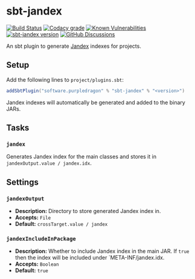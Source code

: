 # sbt-jandex

[![Build Status](https://img.shields.io/github/actions/workflow/status/stringbean/sbt-jandex/ci.yml?branch=main)](https://github.com/stringbean/sbt-jandex/actions/workflows/ci.yml)
[![Codacy grade](https://img.shields.io/codacy/grade/aad472c1c869488e977a198e97253d8e?label=codacy)](https://app.codacy.com/gh/stringbean/sbt-jandex)
[![Known Vulnerabilities](https://snyk.io/test/github/stringbean/sbt-jandex/badge.svg?targetFile=build.sbt)](https://snyk.io/test/github/stringbean/sbt-jandex?targetFile=build.sbt)
[![sbt-jandex version](https://index.scala-lang.org/stringbean/sbt-jandex/sbt-jandex/latest.svg)](https://index.scala-lang.org/stringbean/sbt-jandex/sbt-jandex)
[![GitHub Discussions](https://img.shields.io/github/discussions/stringbean/sbt-jandex)](https://github.com/stringbean/sbt-jandex/discussions)

An sbt plugin to generate [Jandex][jandex] indexes for projects.

## Setup

Add the following lines to `project/plugins.sbt`:

```scala
addSbtPlugin("software.purpledragon" % "sbt-jandex" % "<version>")
```

Jandex indexes will automatically be generated and added to the binary JARs.

## Tasks

### `jandex`

Generates Jandex index for the main classes and stores it in `jandexOutput.value / jandex.idx`.

## Settings

### `jandexOutput`

*   **Description:** Directory to store generated Jandex index in.
*   **Accepts:** `File`
*   **Default:** `crossTarget.value / jandex`

### `jandexIncludeInPackage`

*   **Description:** Whether to include Jandex index in the main JAR. If `true` then the index will be included under
    \`META-INF/jandex.idx.
*   **Accepts:** `Boolean`
*   **Default:** `true`

[jandex]: https://smallrye.io/jandex
